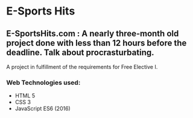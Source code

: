 # E-Sports Hits
## E-SportsHits.com : A nearly three-month old project done with less than 12 hours before the deadline. Talk about procrasturbating.
A project in fulfillment of the requirements for Free Elective I.

### Web Technologies used:
* HTML 5
* CSS 3
* JavaScript ES6 (2016)